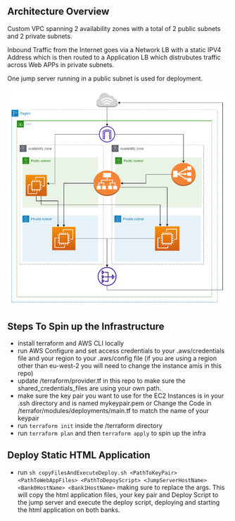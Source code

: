 
## Architecture Overview

Custom VPC spanning 2 availability zones with a total of 2 public subnets and 2 private subnets.

Inbound Traffic from the Internet goes via a Network LB with a static IPV4 Address which is then routed
to a Application LB which distrubutes traffic across Web APPs in private subnets.

One jump server running in a public subnet is used for deployment.

![vpc.drawio](vpc.drawio.png)

## Steps To Spin up the Infrastructure

- install terraform and AWS CLI locally  
- run AWS Configure and set access credentials to your .aws/credentials file and your region to your .aws/config file (if you are using a region other than eu-west-2 you will need to change the instance amis in this repo)
- update /terraform/provider.tf in this repo to make sure the shared_credentials_files are using your own path.
- make sure the key pair you want to use for the EC2 Instances is in your .ssh directory and is named mykeypair.pem or Change the Code in /terrafor/modules/deployments/main.tf to match the name of your keypair
- run `terraform init` inside the /terraform directory
- run `terraform plan` and then `terraform apply` to spin up the infra 


## Deploy Static HTML Application

- run `sh copyFilesAndExecuteDeploy.sh <PathToKeyPair> <PathToWebAppFiles> <PathToDepoyScript> <JumpServerHostName> <Bank0HostName> <Bank1HostName>` making sure to replace the args. This will copy the html application files, your key pair and Deploy Script to the jump server and execute the deploy script, deploying and starting the html application on both banks.
